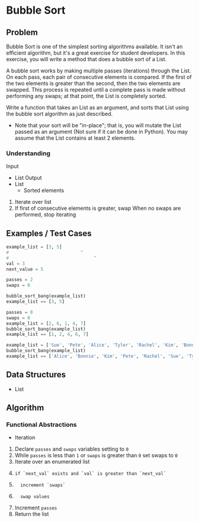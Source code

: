 # Bubble Sort

## Problem

Bubble Sort is one of the simplest sorting algorithms available. It isn't an efficient algorithm, but it's a great exercise for student developers. In this exercise, you will write a method that does a bubble sort of a List.

A bubble sort works by making multiple passes (iterations) through the List. On each pass, each pair of consecutive elements is compared. If the first of the two elements is greater than the second, then the two elements are swapped. This process is repeated until a complete pass is made without performing any swaps; at that point, the List is completely sorted.

Write a function that takes an List as an argument, and sorts that List using the bubble sort algorithm as just described.

- Note that your sort will be "in-place"; that is, you will mutate the List passed as an argument (Not sure if it can be done in Python). You may assume that the List contains at least 2 elements. 

### Understanding

Input
- List
Output
- List
	- Sorted elements


1. Iterate over list
2.   If first of consecutive elements is greater, swap
When no swaps are performed, stop iterating

## Examples / Test Cases

```python
example_list = [3, 5]
#  							^
# 								 ^
val = 3
next_value = 5

passes = 2
swaps = 0

bubble_sort_bang(example_list)
example_list == [3, 5]

passes = 0
swaps = 0
example_list = [2, 6, 1, 4, 7]
bubble_sort_bang(example_list)
example_list == [1, 2, 4, 6, 7]

example_list = ['Sue', 'Pete', 'Alice', 'Tyler', 'Rachel', 'Kim', 'Bonnie']
bubble_sort_bang(example_list)
example_list == ['Alice', 'Bonnie', 'Kim', 'Pete', 'Rachel', 'Sue', 'Tyler']
```

## Data Structures

- List

## Algorithm
### Functional Abstractions
- Iteration
1. Declare `passes` and `swaps` variables setting to `0`
2. While `passes` is less than `1` or `swaps` is greater than `0`
     set swaps to `0`
3.   Iterate over an enumerated list
4.     if `next_val` exists and `val` is greater than `next_val`
5.       increment `swaps`
6.       swap values
7.   Increment `passes`
8. Return the list
